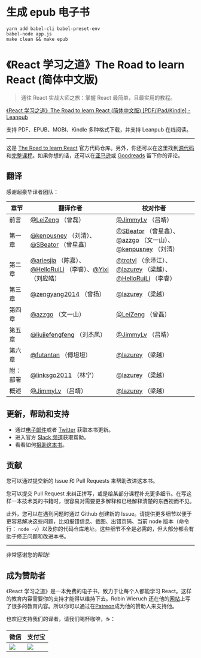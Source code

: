 # 生成 epub 电子书

```shell
yarn add babel-cli babel-preset-env
babel-node app.js
make clean && make epub
```

# 《React 学习之道》The Road to learn React (简体中文版)

> 通往 React 实战大师之旅：掌握 React 最简单，且最实用的教程。

[《React 学习之道》The Road to learn React (简体中文版) [PDF/iPad/Kindle] - Leanpub](https://leanpub.com/the-road-to-learn-react-chinese/)

支持 PDF、EPUB、MOBI、Kindle 多种格式下载，并支持 Leanpub 在线阅读。

------

这是 [The Road to learn React](https://www.robinwieruch.de/the-road-to-learn-react/) 官方代码仓库。另外，你还可以在这里找到[源代码](https://github.com/the-road-to-learn-react/hackernews-client)和[完整课程](https://roadtoreact.com/)。如果你想的话，还可以在[亚马逊](https://www.amazon.com/dp/B077HJFCQX)或 [Goodreads](https://www.goodreads.com/book/show/37503118-the-road-to-learn-react) 留下你的评论。

## 翻译

感谢超豪华译者团队：

| 章节   | 翻译作者                                     | 校对作者                                     |
| ---- | ---------------------------------------- | ---------------------------------------- |
| 前言   | [@LeiZeng](https://github.com/LeiZeng) （曾磊）                             | [@JimmyLv](https://github.com/JimmyLv) （吕靖）                             |
| 第一章  | [@kenpusney](https://github.com/kenpusney) （刘清）、[@SBeator](https://github.com/SBeator) （曾星鑫）             | [@SBeator](https://github.com/SBeator) （曾星鑫）、[@azzgo](https://github.com/azzgo) （文一山）、[@kenpusney](https://github.com/kenpusney) （刘清） |
| 第二章  | [@ariesjia](https://github.com/ariesjia) （陈嘉）、[@HelloRuiLi](https://github.com/HelloRuiLi) （李睿）、[@Yixi](https://github.com/Yixi) （刘应皓） | [@trotyl](https://github.com/trotyl) （余泽江）、[@lazurey](https://github.com/lazurey) （梁越）、[@HelloRuiLi](https://github.com/HelloRuiLi) （李睿） |
| 第三章  | [@zengyang2014](https://github.com/zengyang2014) （曾扬） | [@lazurey](https://github.com/lazurey) （梁越） |
| 第四章  | [@azzgo](https://github.com/azzgo) （文一山） | [@LeiZeng](https://github.com/LeiZeng) （曾磊） |
| 第五章  | [@liujiefengfeng](https://github.com/liujiefengfeng) （刘杰凤） | [@JimmyLv](https://github.com/JimmyLv) （吕靖） |
| 第六章  | [@futantan](https://github.com/futantan) （傅坦坦） | [@lazurey](https://github.com/lazurey) （梁越） |
| 附：部署 | [@linksgo2011](https://github.com/linksgo2011) （林宁） | [@lazurey](https://github.com/lazurey) （梁越） |
| 概述   | [@JimmyLv](https://github.com/JimmyLv) （吕靖） | [@lazurey](https://github.com/lazurey) （梁越） |

## 更新，帮助和支持

* 通过[电子邮件](https://www.getrevue.co/profile/rwieruch)或者 [Twitter](https://twitter.com/rwieruch) 获取本书更新。
* 进入官方 [Slack 频道](https://slack-the-road-to-learn-react.wieruch.com/)获取帮助。
* 看看如何[捐助这本书](https://www.robinwieruch.de/about/)。

## 贡献

您可以通过提交新的 Issue 和 Pull Requests 来帮助改进这本书。

您可以提交 Pull Request 来纠正拼写，或是给某部分课程补充更多细节。在写这样一本技术类的书籍时，很容易对需要更多解释和已经解释清楚的东西视而不见。

此外，您可以在遇到问题时通过 Github 创建新的 Issue。请提供更多细节以便于更容易解决这些问题，比如报错信息、截图、出错页码、当前 node 版本（命令行： `node -v`）以及你的代码仓库地址。这些细节不全是必需的，但大部分都会有助于修正问题和改进本书。

---

非常感谢您的帮助!

## 成为赞助者

《React 学习之道》是一本免费的电子书，致力于让每个人都能学习 React。这样的教育内容需要你的支持才能得以维持下去。Robin Wieruch 还在他的[网站](https://www.robinwieruch.de/)上写了很多的教育内容。所以你可以通过在[Patreon](https://www.patreon.com/rwieruch)成为他的赞助人来支持他。

也欢迎支持我们的译者，请我们喝杯咖啡，☕️：

|微信|支付宝|
|----|-----|
|![](http://7xjbdq.com1.z0.glb.clouddn.com/images/2016/1517208853931.png)|![](http://7xjbdq.com1.z0.glb.clouddn.com/images/2016/1517208386149.png)|

